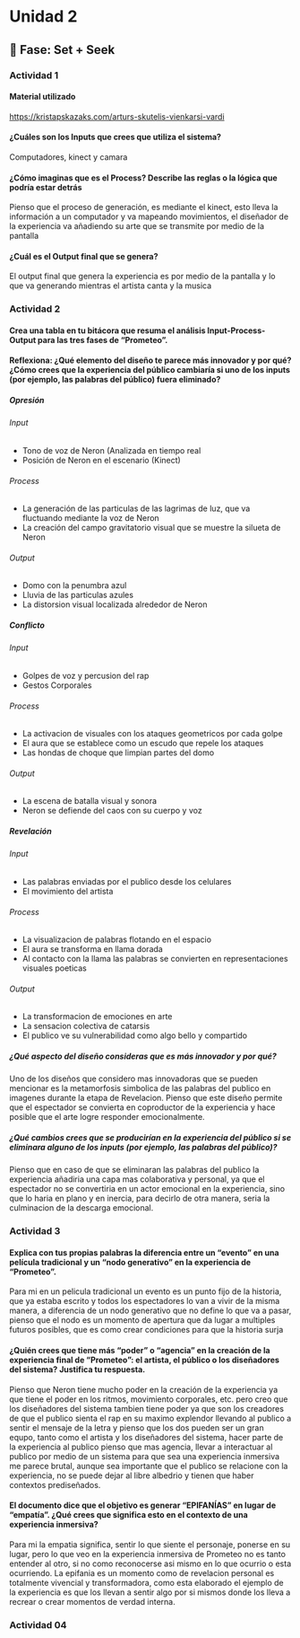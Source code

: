 # Unidad 2

## 🔎 Fase: Set + Seek

### Actividad 1

#### Material utilizado

https://kristapskazaks.com/arturs-skutelis-vienkarsi-vardi

#### ¿Cuáles son los Inputs que crees que utiliza el sistema?

Computadores, kinect y camara 

#### ¿Cómo imaginas que es el Process? Describe las reglas o la lógica que podría estar detrás

Pienso que el proceso de generación, es mediante el kinect, esto lleva la información a un computador y va mapeando movimientos, el diseñador de la experiencia va añadiendo su arte que se transmite por medio de la pantalla 

#### ¿Cuál es el Output final que se genera?

El output final que genera la experiencia es por medio de la pantalla y lo que va generando mientras el artista canta  y la musica 

### Actividad 2

#### Crea una tabla en tu bitácora que resuma el análisis Input-Process-Output para las tres fases de “Prometeo”.


#### Reflexiona: ¿Qué elemento del diseño te parece más innovador y por qué? ¿Cómo crees que la experiencia del público cambiaría si uno de los inputs (por ejemplo, las palabras del público) fuera eliminado?

##### Opresión 

###### Input
-  Tono de voz de Neron (Analizada en tiempo real
-  Posición de Neron en el escenario (Kinect)

###### Process
- La generación de las particulas de las lagrimas de luz, que va fluctuando mediante la voz de Neron
- La creación del campo gravitatorio visual que se muestre la silueta de Neron

###### Output
- Domo con la penumbra azul 
- Lluvia de las particulas azules
- La distorsion visual localizada alrededor de Neron

##### Conflicto

###### Input
- Golpes de voz y percusion del rap
- Gestos Corporales

###### Process
- La activacion de visuales con los ataques geometricos por cada golpe
- El aura que se establece como un escudo que repele los ataques
- Las hondas de choque que limpian partes del domo

###### Output
- La escena de batalla visual y sonora
- Neron se defiende del caos con su cuerpo y voz

##### Revelación

###### Input
- Las palabras enviadas por el publico desde los celulares
- El movimiento del artista

###### Process
- La visualizacion de palabras flotando en el espacio
- El aura se transforma en llama dorada
- Al contacto con la llama las palabras se convierten en representaciones visuales poeticas

###### Output
- La transformacion de emociones en arte
- La sensacion colectiva de catarsis
- El publico ve su vulnerabilidad como algo bello y compartido

##### ¿Qué aspecto del diseño consideras que es más innovador y por qué?

Uno de los diseños que considero mas innovadoras que se pueden mencionar es la metamorfosis simbolica de las palabras del publico en imagenes durante la etapa de Revelacion. Pienso que este diseño permite que el espectador se convierta en coproductor de la experiencia y hace posible que el arte logre responder emocionalmente.

##### ¿Qué cambios crees que se producirían en la experiencia del público si se eliminara alguno de los inputs (por ejemplo, las palabras del público)?

Pienso que en caso de que se eliminaran las palabras del publico la experiencia añadiria una capa mas colaborativa y personal, ya que el espectador no se convertiria en un actor emocional en la experiencia, sino que lo haria en plano y en inercia, para decirlo de otra manera, seria la culminacion de la descarga emocional.

### Actividad 3

#### Explica con tus propias palabras la diferencia entre un “evento” en una película tradicional y un “nodo generativo” en la experiencia de “Prometeo”.

Para mi en un pelicula tradicional un evento es un punto fijo de la historia, que ya estaba escrito y todos los espectadores lo van a vivir de la misma manera, a diferencia de un nodo generativo que no define lo que va a pasar, pienso que el nodo es un momento de apertura que da lugar a multiples futuros posibles, que es como crear condiciones para que la historia surja

#### ¿Quién crees que tiene más “poder” o “agencia” en la creación de la experiencia final de “Prometeo”: el artista, el público o los diseñadores del sistema? Justifica tu respuesta.

Pienso que Neron tiene mucho poder en la creación de la experiencia ya que tiene el poder en los ritmos, movimiento corporales, etc. pero creo que los diseñadores del sistema tambien tiene poder ya que son los creadores de que el publico sienta el rap en su maximo explendor llevando al publico a sentir el mensaje de la letra y pienso que los dos pueden ser un gran equpo, tanto como el artista y los diseñadores del sistema, hacer parte de la experiencia al publico pienso que mas agencia, llevar a interactuar al publico por medio de un sistema para que sea una experiencia inmersiva me parece brutal, aunque sea importante que el publico se relacione con la experiencia, no se puede dejar al libre albedrio y tienen que haber contextos prediseñados.

#### El documento dice que el objetivo es generar “EPIFANÍAS” en lugar de “empatía”. ¿Qué crees que significa esto en el contexto de una experiencia inmersiva?

Para mi la empatia significa, sentir lo que siente el personaje, ponerse en su lugar, pero lo que veo en la experiencia inmersiva de Prometeo no es tanto entender al otro, si no como reconocerse asi mismo en lo que ocurrio o esta ocurriendo.
La epifania es un momento como de revelacion personal es totalmente vivencial y transformadora, como esta elaborado el ejemplo de la experiencia es que los llevan a sentir algo por si mismos donde los lleva a recrear o crear momentos de verdad interna.

### Actividad 04

